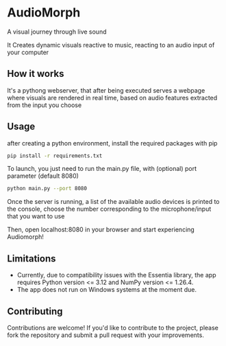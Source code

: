 # AudioMorph
A visual journey through live sound

It Creates dynamic visuals reactive to music, reacting to an audio input of your computer

## How it works 
It's a pythong webserver, that after being executed serves a webpage where visuals are rendered in real time,
based on audio features extracted from the input you choose

## Usage
after creating a python environment, 
install the required packages with pip
```bash
pip install -r requirements.txt
```

To launch, you just need to run the main.py file, with (optional) port parameter (default 8080)

```bash
python main.py --port 8080
```

Once the server is running, a list of the available audio devices is printed to the console,
choose the number corresponding to the microphone/input that you want to use

Then, open localhost:8080 in your browser and start experiencing Audiomorph!

## Limitations
- Currently, due to compatibility issues with the Essentia library, the app requires Python version <= 3.12 and NumPy version <= 1.26.4.
- The app does not run on Windows systems at the moment due.

## Contributing
Contributions are welcome! If you'd like to contribute to the project, please fork the repository and submit a pull request with your improvements.
